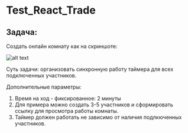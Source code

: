 # Test_React_Trade
Задача:
-------

Создать онлайн комнату как на скриншоте:

![alt text](https://github.com/lotus-uems/Test_Task_React/blob/main/timer.png) 

Суть задачи: организовать синхронную работу таймера для всех подключенных участников. 

Дополнительные параметры:

  1. Время на ход - фиксированное: 2 минуты
  2. Для примера можно создать 3-5 участников и сформировать ссылку для просмотра работы комнаты.
  3. Таймер должен работать не зависимо от наличия подлкюченных участников.
